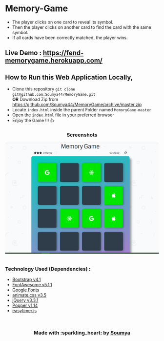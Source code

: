 # Memory-Game

* The player clicks on one card to reveal its symbol.
* Then the player clicks on another card to find the card with the same symbol.
* If all cards have been correctly matched, the player wins.

## Live Demo : https://fend-memorygame.herokuapp.com/

## How to Run this Web Application Locally,
* Clone this repository `git clone git@github.com:Soumya44/MemoryGame.git`
<br><b>OR</b> Download Zip from <a href="https://github.com/Soumya44/MemoryGame/archive/master.zip">https://github.com/Soumya44/MemoryGame/archive/master.zip</a>
* Locate `index.html` inside the parent Folder named `MemoryGame-master`
* Open the `index.html` file in your preferred browser
* Enjoy the Game !!! :+1:

<h3 align=center>Screenshots</h3>
<img align=center src="./img/screenshot.png">
<br>
<br>
<h3>Technology Used (Dependencies) :</h3>

* <a href="https://getbootstrap.com/">Bootstrap v4.1</a>
* <a href="https://fontawesome.com/">FontAwesome v5.1.1</a>
* <a href="https://fonts.google.com/">Google Fonts</a>
* <a href="https://daneden.github.io/animate.css/">animate.css v3.5</a>
* <a href="https://jquery.com/">jQuery v3.3.1</a>
* <a href="https://popper.js.org/">Popper v1.14</a>
* <a href="https://albert-gonzalez.github.io/easytimer.js/">easytimer.js</a>
<br>
<h3 align=center><b>Made with :sparkling_heart: by <a href="https://linkedin.com/in/soumya-ranjan-behera-989a2a151/">Soumya</b></h3>
